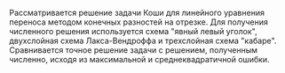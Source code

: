 Рассматривается решение задачи Коши для линейного уравнения переноса методом конечных разностей на отрезке. 
Для получения численного решения используется схема "явный левый уголок", двухслойная схема Лакса-Вендроффа и трехслойная схема "кабаре".
Сравнивается точное решение задачи с решением, полученным численно, исходя из максимальной и среднеквадратичной ошибки. 
